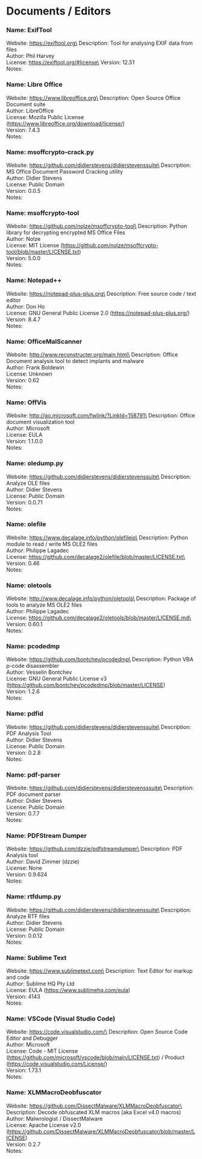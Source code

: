# Documents / Editors

### Name: ExifTool

Website: https://exiftool.org\
Description: Tool for analysing EXIF data from files\
Author: Phil Harvey\
License: https://exiftool.org/#license\
Version: 12.51\
Notes:

### Name: Libre Office

Website: https://www.libreoffice.org\
Description: Open Source Office Document suite\
Author: LibreOffice\
License: Mozilla Public License (https://www.libreoffice.org/download/license/)\
Version: 7.4.3\
Notes:

### Name: msoffcrypto-crack.py

Website: https://github.com/didierstevens/didierstevenssuite\
Description: MS Office Document Password Cracking utility\
Author: Didier Stevens\
License: Public Domain\
Version: 0.0.5\
Notes:

### Name: msoffcrypto-tool

Website: https://github.com/nolze/msoffcrypto-tool\
Description: Python library for decrypting encrypted MS Office Files\
Author: Nolze\
License: MIT License (https://github.com/nolze/msoffcrypto-tool/blob/master/LICENSE.txt)\
Version: 5.0.0\
Notes:

### Name: Notepad++

Website: https://notepad-plus-plus.org\
Description: Free source code / text editor\
Author: Don Ho\
License: GNU General Public License 2.0 (https://notepad-plus-plus.org/)\
Version: 8.4.7\
Notes:

### Name: OfficeMalScanner

Website: http://www.reconstructer.org/main.html\
Description: Office Document analysis tool to detect implants and malware\
Author: Frank Boldewin\
License: Unknown\
Version: 0.62\
Notes:

### Name: OffVis

Website: http://go.microsoft.com/fwlink/?LinkId=158791\
Description: Office document visualization tool\
Author: Microsoft\
License: EULA\
Version: 1.1.0.0\
Notes:

### Name: oledump.py

Website: https://github.com/didierstevens/didierstevenssuite\
Description: Analyze OLE files\
Author: Didier Stevens\
License: Public Domain\
Version: 0.0.71\
Notes:

### Name: olefile

Website: https://www.decalage.info/python/olefileio\
Description: Python module to read / write MS OLE2 files\
Author: Philippe Lagadec\
License: https://github.com/decalage2/olefile/blob/master/LICENSE.txt\
Version: 0.46\
Notes:

### Name: oletools

Website: http://www.decalage.info/python/oletools\
Description: Package of tools to analyze MS OLE2 files\
Author: Philippe Lagadec\
License: https://github.com/decalage2/oletools/blob/master/LICENSE.md\
Version: 0.60.1\
Notes:

### Name: pcodedmp

Website: https://github.com/bontchev/pcodedmp\
Description: Python VBA p-code disassembler\
Author: Vesselin Bontchev\
License: GNU General Public License v3 (https://github.com/bontchev/pcodedmp/blob/master/LICENSE)\
Version: 1.2.6\
Notes:

### Name: pdfid

Website: https://github.com/didierstevens/didierstevenssuite\
Description: PDF Analysis Tool\
Author: Didier Stevens\
License: Public Domain\
Version: 0.2.8\
Notes:

### Name: pdf-parser

Website: https://github.com/didierstevens/didierstevensssuite\
Description: PDF document parser\
Author: Didier Stevens\
License: Public Domain\
Version: 0.7.7\
Notes:

### Name: PDFStream Dumper

Website: https://github.com/dzzie/pdfstreamdumper\
Description: PDF Analysis tool\
Author: David Zimmer (dzzie)\
License: None\
Version: 0.9.624\
Notes:

### Name: rtfdump.py

Website: https://github.com/didierstevens/didierstevenssuite\
Description: Analyze RTF files\
Author: Didier Stevens\
License: Public Domain\
Version: 0.0.12\
Notes:

### Name: Sublime Text

Website: https://www.sublimetext.com\
Description: Text Editor for markup and code\
Author: Sublime HQ Pty Ltd\
License: EULA (https://www.sublimehq.com/eula)\
Version: 4143\
Notes:

### Name: VSCode (Visual Studio Code)

Website: https://code.visualstudio.com/\
Description: Open Source Code Editor and Debugger\
Author: Microsoft\
License: Code - MIT License (https://github.com/microsoft/vscode/blob/main/LICENSE.txt) / Product (https://code.visualstudio.com/License/)\
Version: 1.73.1\
Notes:

### Name: XLMMacroDeobfuscator

Website: https://github.com/DissectMalware/XLMMacroDeobfuscator\
Description: Decode obfuscated XLM macros (aka Excel v4.0 macros)\
Author: Malwrologist / DissectMalware\
License: Apache License v2.0 (https://github.com/DissectMalware/XLMMacroDeobfuscator/blob/master/LICENSE)\
Version: 0.2.7\
Notes:
